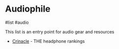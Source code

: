 # Audiophile
#list #audio

This list is an entry point for audio gear and resources

*  [Crinacle](https://crinacle.com) - THE headphone rankings
